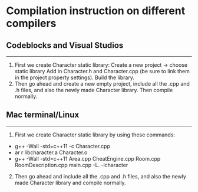 # Compilation instruction on different compilers
## Codeblocks and Visual Studios
----------------------------------------------------------------------------------------------------------------
1. First we create Character static library:
Create a new project -> choose static library
Add in Character.h and Character.cpp (be sure to link them in the project property settings).
Build the library.
2. Then go ahead and create a new empty project, include all the .cpp and .h files, and also the newly made Character library. Then compile normally.
## Mac terminal/Linux
-----------------------------------------------------------------------------------------------------------------
1. First we create Character static library by using these commands:
- g++ -Wall -std=c++11 -c Character.cpp
- ar r libcharacter.a Character.o
- g++ -Wall -std=c++11 Area.cpp CheatEngine.cpp Room.cpp RoomDescription.cpp main.cpp -L. -lcharacter
2. Then go ahead and include all the .cpp and .h files, and also the newly made Character library and compile normally.
